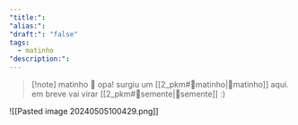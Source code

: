 ```yaml
---
"title:": 
"alias:": 
"draft:": "false"
tags:
  - matinho
"description:":
---
```

>[!note] matinho 🌿
>opa! surgiu um [[2_pkm#🌿matinho|🌿matinho]] aqui. em breve vai virar  [[2_pkm#🌱semente|🌱semente]] :)


![[Pasted image 20240505100429.png]]